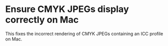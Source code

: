 # Ensure CMYK JPEGs display correctly on Mac

This fixes the incorrect rendering of CMYK JPEGs containing an
ICC profile on Mac.
